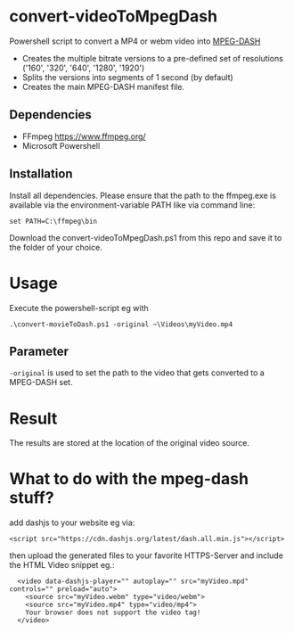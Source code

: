 # convert-videoToMpegDash
Powershell script to convert a MP4 or webm video into [MPEG-DASH](https://en.wikipedia.org/wiki/Dynamic_Adaptive_Streaming_over_HTTP)

- Creates the multiple bitrate versions to a pre-defined set of resolutions ('160', '320', '640', '1280', '1920')
- Splits the versions into segments of 1 second (by default)
- Creates the main MPEG-DASH manifest file.

## Dependencies

- FFmpeg https://www.ffmpeg.org/
- Microsoft Powershell

## Installation
Install all dependencies.
Please ensure that the path to the ffmpeg.exe is available via the environment-variable PATH like via command line:

`set PATH=C:\ffmpeg\bin`

Download the convert-videoToMpegDash.ps1 from this repo and save it to the folder of your choice.

# Usage
Execute the powershell-script eg with

```
.\convert-movieToDash.ps1 -original ~\Videos\myVideo.mp4
```

## Parameter
`-original` is used to set the path to the video that gets converted to a MPEG-DASH set.

# Result
The results are stored at the location of the original video source.

# What to do with the mpeg-dash stuff?
add dashjs to your website eg via:
```
<script src="https://cdn.dashjs.org/latest/dash.all.min.js"></script>
```
then upload the generated files to your favorite HTTPS-Server and include the HTML Video snippet eg.:

```
  <video data-dashjs-player="" autoplay="" src="myVideo.mpd" controls="" preload="auto">
    <source src="myVideo.webm" type="video/webm">
    <source src="myVideo.mp4" type="video/mp4">
    Your browser does not support the video tag!
  </video>
```

